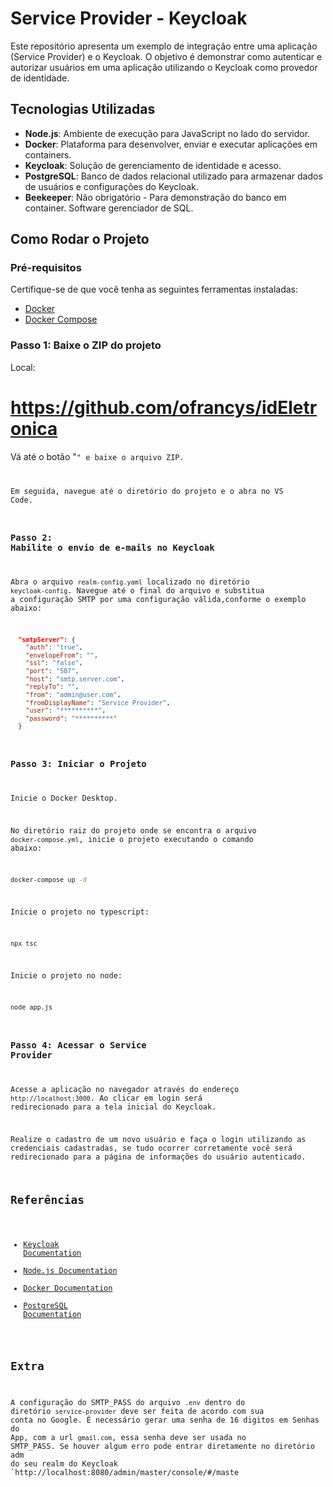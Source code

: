# Service Provider - Keycloak

Este repositório apresenta um exemplo de integração entre uma aplicação (Service Provider) e o Keycloak. O objetivo é demonstrar como autenticar e autorizar usuários em uma aplicação utilizando o Keycloak como provedor de identidade.

## Tecnologias Utilizadas

- **Node.js**: Ambiente de execução para JavaScript no lado do servidor.
- **Docker**: Plataforma para desenvolver, enviar e executar aplicações em containers.
- **Keycloak**: Solução de gerenciamento de identidade e acesso.
- **PostgreSQL**: Banco de dados relacional utilizado para armazenar dados de usuários e configurações do Keycloak.
- **Beekeeper**: Não obrigatório - Para demonstração do banco em container. Software gerenciador de SQL. 

## Como Rodar o Projeto

### Pré-requisitos

Certifique-se de que você tenha as seguintes ferramentas instaladas:

- [Docker](https://www.docker.com/get-started)
- [Docker Compose](https://docs.docker.com/compose/install/)

### Passo 1: Baixe o ZIP do projeto

Local:

# https://github.com/ofrancys/idEletronica

Vá até o botão "<Code>" e baixe o arquivo ZIP.

Em seguida, navegue até o diretório do projeto e o abra no VS Code.

### Passo 2: Habilite o envio de e-mails no Keycloak

Abra o arquivo `realm-config.yaml` localizado no diretório `keycloak-config`. Navegue até o final do arquivo e substitua a configuração SMTP por uma configuração válida,conforme o exemplo abaixo:

```json
  "smtpServer": {
    "auth": "true",
    "envelopeFrom": "",
    "ssl": "false",
    "port": "587",
    "host": "smtp.server.com",
    "replyTo": "",
    "from": "admin@user.com",
    "fromDisplayName": "Service Provider",
    "user": "**********",
    "password": "**********"
  }
```

### Passo 3: Iniciar o Projeto

Inicie o Docker Desktop.

No diretório raiz do projeto onde se encontra o arquivo `docker-compose.yml`, inicie o projeto executando o comando abaixo:

```bash
docker-compose up -d
```

Inicie o projeto no typescript:
```bash
npx tsc   
```

Inicie o projeto no node:
```bash
node app.js   
```

### Passo 4: Acessar o Service Provider

Acesse a aplicação no navegador através do endereço `http://localhost:3000`.
Ao clicar em login será redirecionado para a tela inicial do Keycloak.

Realize o cadastro de um novo usuário e faça o login utilizando as credenciais cadastradas, se tudo ocorrer corretamente você será redirecionado para a página de informações do usuário autenticado.

## Referências

- [Keycloak Documentation](https://www.keycloak.org/documentation.html)
- [Node.js Documentation](https://nodejs.org/en/docs/)
- [Docker Documentation](https://docs.docker.com/)
- [PostgreSQL Documentation](https://www.postgresql.org/docs/)

## Extra

A configuração do SMTP_PASS do arquivo `.env` dentro do diretório `service-provider` deve ser feita de acordo com sua conta no Google. 
É necessário gerar uma senha de 16 digitos em Senhas do App, com a url `gmail.com`, essa senha deve ser usada no SMTP_PASS.
Se houver algum erro pode entrar diretamente no diretório adm do seu realm do Keycloak `http://localhost:8080/admin/master/console/#/maste